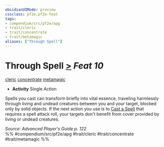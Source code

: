 ```yaml
---
obsidianUIMode: preview
cssclass: pf2e,pf2e-feat
tags:
- compendium/src/pf2e/apg
- trait/cleric
- trait/concentrate
- trait/metamagic
aliases: ["Through Spell"]
---
```

# Through Spell  [>](chapter-9-playing-the-game.md#Actions "Single Action") *Feat 10*  
[cleric](Reference/Rules/Traits/cleric.md "Cleric Class Trait")  [concentrate](concentrate.md "Concentrate Action & Ability Trait")  [metamagic](metamagic.md "Metamagic General Trait")  

- **Activity** Single Action

Spells you cast can transform briefly into vital essence, traveling harmlessly through living and undead creatures between you and your target, blocked only by solid objects. If the next action you use is to [Cast a Spell](cast-a-spell.md) that requires a spell attack roll, your targets don't benefit from cover provided by living or undead creatures.

*Source: Advanced Player's Guide p. 122*  
%% #compendium/src/pf2e/apg #trait/cleric #trait/concentrate #trait/metamagic %%